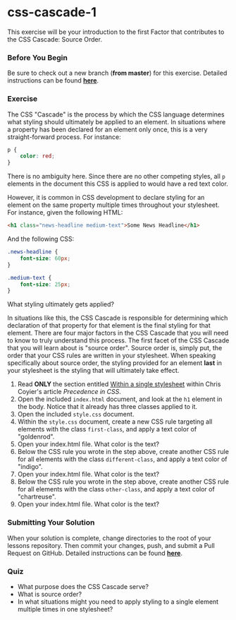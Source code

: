 # css-cascade-1

This exercise will be your introduction to the first Factor that contributes to the CSS Cascade: Source Order.

### Before You Begin

Be sure to check out a new branch (**from master**) for this exercise. Detailed instructions can be found [**here**](../../guides/before-each-exercise.md).

### Exercise

The CSS "Cascade" is the process by which the CSS language determines what styling should ultimately be applied to an element. In situations where a property has been declared for an element only once, this is a very straight-forward process. For instance:

```css
p {
    color: red;
}
```

There is no ambiguity here. Since there are no other competing styles, all `p` elements in the document this CSS is applied to would have a red text color.

However, it is common in CSS development to declare styling for an element on the same property multiple times throughout your stylesheet. For instance, given the following HTML:

```html
<h1 class="news-headline medium-text">Some News Headline</h1>
```

And the following CSS:

```css
.news-headline {
    font-size: 60px;
}

.medium-text {
    font-size: 25px;
}

```

What styling ultimately gets applied?

In situations like this, the CSS Cascade is responsible for determining which declaration of that property for that element is the final styling for that element. There are four major factors in the CSS Cascade that you will need to know to truly understand this process. The first facet of the CSS Cascade that you will learn about is "source order". Source order is, simply put, the order that your CSS rules are written in your stylesheet. When speaking specifically about source order, the styling provided for an element **last** in your stylesheet is the styling that will ultimately take effect.

1. Read **ONLY** the section entitled [Within a single stylesheet](https://css-tricks.com/precedence-css-order-css-matters/#article-header-id-0) within Chris Coyier's article _Precedence in CSS_.
1. Open the included `index.html` document, and look at the `h1` element in the body. Notice that it already has three classes applied to it.
1. Open the included `style.css` document.
1. Within the `style.css` document, create a new CSS rule targeting all elements with the class `first-class`, and apply a text color of "goldenrod".
1. Open your index.html file. What color is the text?
1. Below the CSS rule you wrote in the step above, create another CSS rule for all elements with the class `different-class`, and apply a text color of "indigo".
1. Open your index.html file. What color is the text?
1. Below the CSS rule you wrote in the step above, create another CSS rule for all elements with the class `other-class`, and apply a text color of "chartreuse".
1. Open your index.html file. What color is the text?


### Submitting Your Solution

When your solution is complete, change directories to the root of your lessons repository. Then commit your changes, push, and submit a Pull Request on GitHub. Detailed instructions can be found [**here**](../../guides/after-each-exercise.md).

### Quiz

- What purpose does the CSS Cascade serve?
- What is source order?
- In what situations might you need to apply styling to a single element multiple times in one stylesheet?
